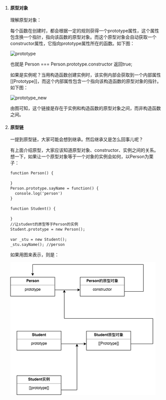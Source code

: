 1. #### 原型对象

   理解原型对象：

   每个函数在创建时，都会根据一定的规则获得一个prototype属性，这个属性包含换一个指针，指向该函数的原型对象。而这个原型对象会自动获取一个constructor属性，它指向prototype属性所在的函数。如下图：

   ![prototype](/Users/liyang11/project/articles/images/prototype.png)

   也就是 Person === Person.prototype.constructor 返回true;

   如果是实例呢？当用构造函数创建实例时，该实例内部会获取到一个内部属性[[Prototype]]，而这个内部属性包含一个指向该构造函数的原型对象的指针。如下图：

   ![prototype_new](/Users/liyang11/project/articles/images/prototype_new.png)

   由图可知，这个链接是存在于实例和构造函数的原型对象之间，而非构造函数之间。

2. #### 原型链

   一提到原型链，大家可能会想到继承。然后继承又是怎么回事儿呢？

   有上面介绍原型，大家应该知道原型对象、constructor、实例之间的关系。想一下，如果让一个原型对象等于一个对象的实例会如何，以Person为栗子：

   ```
   function Person() {
     
   }
   Person.prototype.sayName = function() {
     console.log('person')
   }
   
   function Student() {
     
   }
   //让student的原型等于Person的实例
   Student.prototype = new Person();
   
   var _stu = new Student();
   _stu.sayName(); //person
   ```

   如果用图来表示，则是：

   ![prototype_inherit](../images/prototype_inherit.png)


### 



